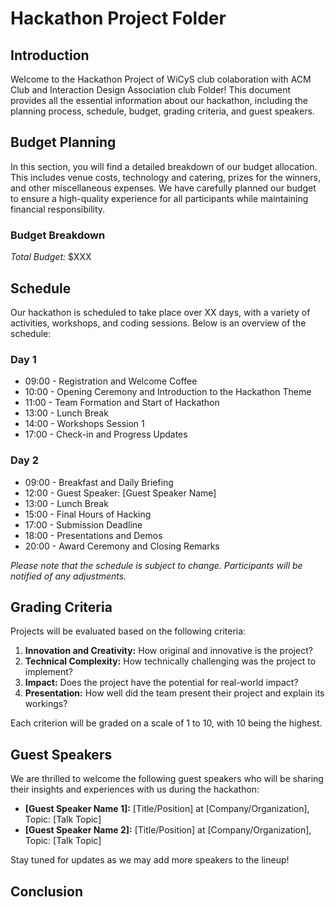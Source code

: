 # Hackathon Project Folder

## Introduction

Welcome to the Hackathon Project of WiCyS club colaboration with ACM Club and Interaction Design Association club Folder! This document provides all the essential information about our hackathon, including the planning process, schedule, budget, grading criteria, and guest speakers.

## Budget Planning

In this section, you will find a detailed breakdown of our budget allocation. This includes venue costs, technology and  catering, prizes for the winners, and other miscellaneous expenses. We have carefully planned our budget to ensure a high-quality experience for all participants while maintaining financial responsibility.

### Budget Breakdown


_Total Budget:_ $XXX

## Schedule

Our hackathon is scheduled to take place over XX days, with a variety of activities, workshops, and coding sessions. Below is an overview of the schedule:

### Day 1

- 09:00 - Registration and Welcome Coffee
- 10:00 - Opening Ceremony and Introduction to the Hackathon Theme
- 11:00 - Team Formation and Start of Hackathon
- 13:00 - Lunch Break
- 14:00 - Workshops Session 1
- 17:00 - Check-in and Progress Updates

### Day 2

- 09:00 - Breakfast and Daily Briefing
- 12:00 - Guest Speaker: [Guest Speaker Name]
- 13:00 - Lunch Break
- 15:00 - Final Hours of Hacking
- 17:00 - Submission Deadline
- 18:00 - Presentations and Demos
- 20:00 - Award Ceremony and Closing Remarks

_Please note that the schedule is subject to change. Participants will be notified of any adjustments._

## Grading Criteria

Projects will be evaluated based on the following criteria:

1. **Innovation and Creativity:** How original and innovative is the project?
2. **Technical Complexity:** How technically challenging was the project to implement?
3. **Impact:** Does the project have the potential for real-world impact?
4. **Presentation:** How well did the team present their project and explain its workings?

Each criterion will be graded on a scale of 1 to 10, with 10 being the highest.

## Guest Speakers

We are thrilled to welcome the following guest speakers who will be sharing their insights and experiences with us during the hackathon:

- **[Guest Speaker Name 1]:** [Title/Position] at [Company/Organization], Topic: [Talk Topic]
- **[Guest Speaker Name 2]:** [Title/Position] at [Company/Organization], Topic: [Talk Topic]

Stay tuned for updates as we may add more speakers to the lineup!

## Conclusion

